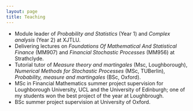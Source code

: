 ```yaml
---
layout: page
title: Teaching
---
```


* Module leader of *Probability and Statistics* (Year 1) and *Complex analysis* (Year 2) at XJTLU.
* Delivering lectures on *Foundations Of Mathematical And Statistical Finance* (MM907) and *Financial Stochastic Processes* (MM956) at Strathclyde.
* Tutorial tutor of *Measure theory and martingales* (Msc, Loughborough), *Numerical Methods for Stochastic Processes* (MSc, TUBerlin), *Probability, measure and martingales* (BSc, Oxford).
* MSc in Financial Mathematics summer project supervision for Loughborough University, UCL and the University of Edinburgh; one of my students won the best project of the year at Loughbrough. 
* BSc summer project supervision at University of Oxford.


